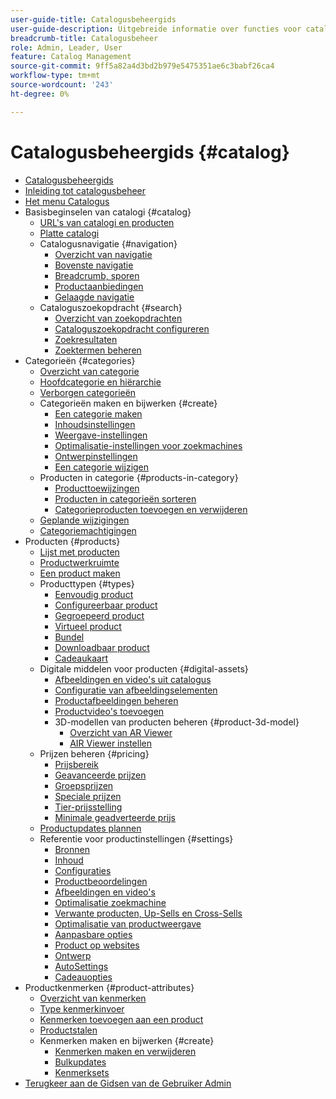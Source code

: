 ```yaml
---
user-guide-title: Catalogusbeheergids
user-guide-description: Uitgebreide informatie over functies voor catalogusbeheer voor Adobe Commerce- en Magento Open Source-beheerders en eCommerce-marketers.
breadcrumb-title: Catalogusbeheer
role: Admin, Leader, User
feature: Catalog Management
source-git-commit: 9ff5a82a4d3bd2b979e5475351ae6c3babf26ca4
workflow-type: tm+mt
source-wordcount: '243'
ht-degree: 0%

---
```



# Catalogusbeheergids {#catalog}

+ [Catalogusbeheergids](guide-overview.md)
+ [Inleiding tot catalogusbeheer](introduction.md)
+ [Het menu Catalogus](catalog-menu.md)
+ Basisbeginselen van catalogi {#catalog}
   + [URL&#39;s van catalogi en producten](catalog-urls.md)
   + [Platte catalogi](catalog-flat.md)
   + Catalogusnavigatie {#navigation}
      + [Overzicht van navigatie](navigation.md)
      + [Bovenste navigatie](navigation-top.md)
      + [Breadcrumb, sporen](navigation-breadcrumb-trail.md)
      + [Productaanbiedingen](navigation-product-listings.md)
      + [Gelaagde navigatie](navigation-layered.md)
   + Cataloguszoekopdracht {#search}
      + [Overzicht van zoekopdrachten](search.md)
      + [Cataloguszoekopdracht configureren](search-configuration.md)
      + [Zoekresultaten](search-results.md)
      + [Zoektermen beheren](search-terms.md)
+ Categorieën {#categories}
   + [Overzicht van categorie](categories.md)
   + [Hoofdcategorie en hiërarchie](category-root.md)
   + [Verborgen categorieën](category-hidden.md)
   + Categorieën maken en bijwerken {#create}
      + [Een categorie maken](category-create.md)
      + [Inhoudsinstellingen](categories-content-settings.md)
      + [Weergave-instellingen](categories-display-settings.md)
      + [Optimalisatie-instellingen voor zoekmachines](categories-search-engine-optimization.md)
      + [Ontwerpinstellingen](categories-custom-design.md)
      + [Een categorie wijzigen](category-modify.md)
   + Producten in categorie {#products-in-category}
      + [Producttoewijzingen](categories-product-assignments.md)
      + [Producten in categorieën sorteren](category-products-sort.md)
      + [Categorieproducten toevoegen en verwijderen](category-products-add.md)
   + [Geplande wijzigingen](category-scheduled-changes.md)
   + [Categoriemachtigingen](category-permissions.md)
+ Producten {#products}
   + [Lijst met producten](products-list.md)
   + [Productwerkruimte](product-workspace.md)
   + [Een product maken](product-create.md)
   + Producttypen {#types}
      + [Eenvoudig product](product-create-simple.md)
      + [Configureerbaar product](product-create-configurable.md)
      + [Gegroepeerd product](product-create-grouped.md)
      + [Virtueel product](product-create-virtual.md)
      + [Bundel](product-create-bundle.md)
      + [Downloadbaar product](product-create-downloadable.md)
      + [Cadeaukaart](product-gift-card-create.md)
   + Digitale middelen voor producten {#digital-assets}
      + [Afbeeldingen en video&#39;s uit catalogus](catalog-images-video.md)
      + [Configuratie van afbeeldingselementen](product-image-config.md)
      + [Productafbeeldingen beheren](product-image.md)
      + [Productvideo&#39;s toevoegen](product-video.md)
      + 3D-modellen van producten beheren {#product-3d-model}
         + [Overzicht van AR Viewer](ar-viewer-overview.md)
         + [AIR Viewer instellen](ar-viewer-setup.md)
   + Prijzen beheren {#pricing}
      + [Prijsbereik](catalog-price-scope.md)
      + [Geavanceerde prijzen](pricing-advanced.md)
      + [Groepsprijzen](product-price-group.md)
      + [Speciale prijzen](product-price-special.md)
      + [Tier-prijsstelling](product-price-tier.md)
      + [Minimale geadverteerde prijs](product-price-minimum-advertised.md)
   + [Productupdates plannen](product-scheduled-changes.md)
   + Referentie voor productinstellingen {#settings}
      + [Bronnen](sources.md)
      + [Inhoud](product-content.md)
      + [Configuraties](product-configurations.md)
      + [Productbeoordelingen](settings-advanced-product-reviews.md)
      + [Afbeeldingen en video&#39;s](product-images-and-video.md)
      + [Optimalisatie zoekmachine](product-search-engine-optimization.md)
      + [Verwante producten, Up-Sells en Cross-Sells](related-products-up-sells-cross-sells.md)
      + [Optimalisatie van productweergave](product-view-optimization.md)
      + [Aanpasbare opties](settings-advanced-custom-options.md)
      + [Product op websites](settings-basic-websites.md)
      + [Ontwerp](settings-advanced-design.md)
      + [AutoSettings](product-autosettings.md)
      + [Cadeauopties](product-gift-options.md)
+ Productkenmerken {#product-attributes}
   + [Overzicht van kenmerken](product-attributes.md)
   + [Type kenmerkinvoer](attributes-input-types.md)
   + [Kenmerken toevoegen aan een product](product-attributes-add.md)
   + [Productstalen](swatches.md)
   + Kenmerken maken en bijwerken {#create}
      + [Kenmerken maken en verwijderen](attribute-product-create.md)
      + [Bulkupdates](bulk-product-attribute-update.md)
      + [Kenmerksets](attribute-sets.md)
+ [ Terugkeer aan de Gidsen van de Gebruiker Admin ](https://experienceleague.adobe.com/en/docs/commerce-admin/user-guides/home)

